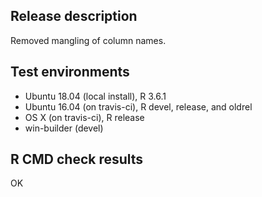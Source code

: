 ## Release description

Removed mangling of column names.

## Test environments

* Ubuntu 18.04 (local install), R 3.6.1
* Ubuntu 16.04 (on travis-ci), R devel, release, and oldrel
* OS X (on travis-ci), R release
* win-builder (devel)

## R CMD check results

OK
